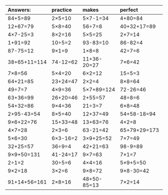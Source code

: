 | Answers: | practice | makes | perfect | ! |
| :--- | :--- | :--- | :--- | :--- |
| 84+5=89 | 2×5=10 | 5×7-1=34 | 4+80=84 | 6÷2=3 | 
| 12+67=79 | 5×8=40 | 56÷7=8 | 40+32+17=89 | 7×9=63 | 
| 4×7-25=3 | 8×2=16 | 5×5=25 | 2×7=14 | 21+56=77 | 
| 1+91=92 | 10÷5=2 | 93-83=10 | 86-82=4 | 7×3=21 | 
| 87-75=12 | 9×1=9 | 1×8=8 | 42÷7=6 | 58-27=31 | 
| 38+65+11=114 | 74-12=62 | 11+36-20=27 | 7×6=42 | 63-19=44 | 
| 7×8=56 | 5×4=20 | 6×2=12 | 15÷5=3 | 12÷4=3 | 
| 64+21=85 | 23+24=47 | 2×2=4 | 8×8=64 | 2×7-11=3 | 
| 49÷7=7 | 4×9=36 | 5×7+89=124 | 72-26=46 | 34-17=17 | 
| 63+36=99 | 26+20=46 | 2+55=57 | 48÷8=6 | 3×6=18 | 
| 54+32=86 | 9×4=36 | 21÷3=7 | 6×8=48 | 92+7=99 | 
| 2+95-43=54 | 8×5=40 | 12+37=49 | 54+58-18=94 | 41+23+74=138 | 
| 9×6+22=76 | 15+33=48 | 13+63=76 | 4×2=8 | 76-8=68 | 
| 4×7=28 | 2×3=6 | 63-21=42 | 65+79+29=173 | 63+41+96=200 | 
| 5×6=30 | 6×3-16=2 | 3×9+25=52 | 7×7=49 | 8×4=32 | 
| 32+25=57 | 36÷9=4 | 42+21=63 | 98-9=89 | 77-45=32 | 
| 9×9+50=131 | 41-24=17 | 9×7=63 | 7×1=7 | 4×3=12 | 
| 2÷1=2 | 30÷5=6 | 4×4=16 | 5×9+5=50 | 1×4=4 | 
| 9×2=18 | 3×2=6 | 9×8=72 | 9×8-30=42 | 8×5-18=22 | 
| 91+14+56=161 | 2×8=16 | 48+50-85=13 | 7×2=14 | 27+26=53 | 
